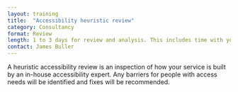 ```yaml
---
layout: training
title:  "Accessibility heuristic review"
category: Consultancy
format: Review  
length: 1 to 3 days for review and analysis. This includes time with your team to explain results and decide on next steps
contact: James Buller
---
```


A heuristic accessibility review is an inspection of how your service is built by an in-house accessibility expert. Any barriers for people with access needs will be identified and fixes will be recommended.
